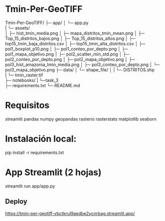 # Tmin-Per-GeoTIFF
Tmin-Per-GeoTIFF/
├─ app/
│  └─ app.py                 
|  └─ assets/                   
│    ├─ hist_tmin_media.png
│    ├─ mapa_distritos_tmin_mean.png
│    ├─ Top_15_distritos_bajos.png
│    ├─ Top_15_distritos_altos.png
│    ├─ top15_tmin_baja_distritos.csv
│    ├─ top15_tmin_alta_distritos.csv
│    ├─ pol1_boxplot_p10.png
│    ├─ pol1_conteo_por_depto.png
│    ├─ pol1_mapa_objetivo.png
│    ├─ pol2_scatter_min_std.png
│    ├─ pol2_conteo_por_depto.png
│    ├─ pol2_mapa_objetivo.png
│    ├─ pol3_hist_amazonia_tmin_media.png
│    ├─ pol3_conteo_por_depto.png
│    └─ pol3_mapa_objetivo.png
├─ data/
│  └─ shape_file/
│   |    └─ DISTRITOS.shp          
|    └─ tmin_raster.tif           
├─ notebooks/
|      └─task_3           
├─ requirements.txt
└─ README.md
# Requisitos
streamlit
pandas
numpy
geopandas
rasterio
rasterstats
matplotlib
seaborn
# Instalación local:
pip install -r requirements.txt
# App Streamlit (2 hojas)
streamlit run app/app.py
## Deploy
https://tmin-per-geotiff-ybctkrul9aedbe2ycnrbag.streamlit.app/ 
